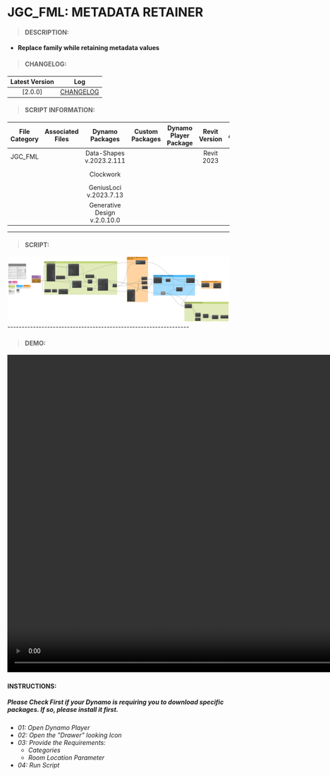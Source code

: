 # JGC_FML: METADATA RETAINER

> #### DESCRIPTION: 
- **Replace family while retaining metadata values**

> #### CHANGELOG:

| Latest Version | Log |
| :-------: | :----: | 
|[2.0.0] | [CHANGELOG](/_scripts/_project/268_JGC/FAMILY/changelog/JGC_FML_MetadataRetainer.md) |

> #### SCRIPT INFORMATION: 

| File Category | Associated Files | Dynamo Packages | Custom Packages | Dynamo Player Package | Revit Version | Author | Modified By | File Name & Location | 
| :-------: | :----: | :---: | :---: | :---: | :---: | :---: | :---: | :--: |
| JGC_FML |  | Data-Shapes v.2023.2.111 |  |  | Revit 2023 | Abjeet Singh | | JGC_FML_MetadataRetainer |
|           |  | Clockwork |                 |                    | | | | (https://bimcapcom.sharepoint.com/sites/BCP-Main/Shared%20Documents/Forms/AllItems.aspx?id=%2Fsites%2FBCP%2DMain%2FShared%20Documents%2F06%5FR%26D%2F01%5FDynamo%2F01%5FScripts%2F02%5FPROJECT%2F281%5FJGC%2FFAMILY&p=true&ga=1) |
|   |   | GeniusLoci v.2023.7.13 |   |   |   |   |   |   |
|   |   | Generative Design v.2.0.10.0 |   |   |   |   |   |   |

----------------------------------------------------------------
> #### SCRIPT: 
<img src="./_scripts/_project/268_JGC/FAMILY/images/20240409_JGC_MetadataRetainer V2.0.0_2024-08-27_11-56-00.png">
----------------------------------------------------------------

> #### DEMO: 

<video width="1280" height="720" controls>
 <source src="./_scripts/_project/268_JGC/FAMILY/demo/JGC_METADATA RETAINER_V2.0.0_DEMO.mp4" type="video/mp4">
</video>

#### INSTRUCTIONS: 
##### Please Check First if your Dynamo is requiring you to download specific packages. If so, please install it first.

- *01: Open Dynamo Player*
- *02: Open the "Drawer" looking Icon*
- *03: Provide the Requirements:*
    - *Categories*
    - *Room Location Parameter*
- *04: Run Script*